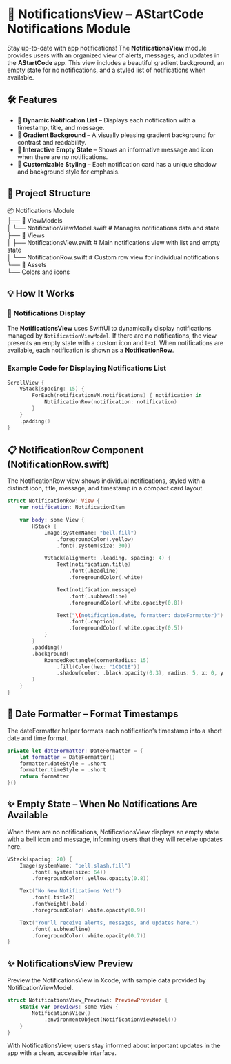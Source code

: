 # 🔔 NotificationsView – AStartCode Notifications Module

Stay up-to-date with app notifications! The **NotificationsView** module provides users with an organized view of alerts, messages, and updates in the **AStartCode** app. This view includes a beautiful gradient background, an empty state for no notifications, and a styled list of notifications when available.

## 🛠 Features

- 📱 **Dynamic Notification List** – Displays each notification with a timestamp, title, and message.
- 🎨 **Gradient Background** – A visually pleasing gradient background for contrast and readability.
- 🔔 **Interactive Empty State** – Shows an informative message and icon when there are no notifications.
- 🌙 **Customizable Styling** – Each notification card has a unique shadow and background style for emphasis.

## 📂 Project Structure

📦 Notifications Module  
├── 📂 ViewModels  
│   └── NotificationViewModel.swift   # Manages notifications data and state  
├── 📂 Views  
│   ├── NotificationsView.swift       # Main notifications view with list and empty state  
│   └── NotificationRow.swift         # Custom row view for individual notifications  
└── 📂 Assets  
    └── Colors and icons  

## 💡 How It Works

### 🔗 Notifications Display

The **NotificationsView** uses SwiftUI to dynamically display notifications managed by `NotificationViewModel`. If there are no notifications, the view presents an empty state with a custom icon and text. When notifications are available, each notification is shown as a **NotificationRow**.

### Example Code for Displaying Notifications List

```swift
ScrollView {
    VStack(spacing: 15) {
        ForEach(notificationVM.notifications) { notification in
            NotificationRow(notification: notification)
        }
    }
    .padding()
}
```
## 📋 NotificationRow Component (NotificationRow.swift)

The NotificationRow view shows individual notifications, styled with a distinct icon, title, message, and timestamp in a compact card layout.
``` swift
struct NotificationRow: View {
    var notification: NotificationItem

    var body: some View {
        HStack {
            Image(systemName: "bell.fill")
                .foregroundColor(.yellow)
                .font(.system(size: 30))

            VStack(alignment: .leading, spacing: 4) {
                Text(notification.title)
                    .font(.headline)
                    .foregroundColor(.white)

                Text(notification.message)
                    .font(.subheadline)
                    .foregroundColor(.white.opacity(0.8))

                Text("\(notification.date, formatter: dateFormatter)")
                    .font(.caption)
                    .foregroundColor(.white.opacity(0.5))
            }
        }
        .padding()
        .background(
            RoundedRectangle(cornerRadius: 15)
                .fill(Color(hex: "1C1C1E"))
                .shadow(color: .black.opacity(0.3), radius: 5, x: 0, y: 2)
        )
    }
}
```
## 📅 Date Formatter – Format Timestamps

The dateFormatter helper formats each notification’s timestamp into a short date and time format.
``` swift
private let dateFormatter: DateFormatter = {
    let formatter = DateFormatter()
    formatter.dateStyle = .short
    formatter.timeStyle = .short
    return formatter
}()
```
## ✨ Empty State – When No Notifications Are Available

When there are no notifications, NotificationsView displays an empty state with a bell icon and message, informing users that they will receive updates here.
``` swift
VStack(spacing: 20) {
    Image(systemName: "bell.slash.fill")
        .font(.system(size: 64))
        .foregroundColor(.yellow.opacity(0.8))

    Text("No New Notifications Yet!")
        .font(.title2)
        .fontWeight(.bold)
        .foregroundColor(.white.opacity(0.9))

    Text("You'll receive alerts, messages, and updates here.")
        .font(.subheadline)
        .foregroundColor(.white.opacity(0.7))
}
```
## ✨ NotificationsView Preview

Preview the NotificationsView in Xcode, with sample data provided by NotificationViewModel.
``` swift
struct NotificationsView_Previews: PreviewProvider {
    static var previews: some View {
        NotificationsView()
            .environmentObject(NotificationViewModel())
    }
}
```
With NotificationsView, users stay informed about important updates in the app with a clean, accessible interface.
